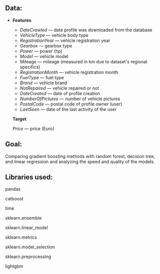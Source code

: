 ## Data:

- **Features**

  - *DateCrawled* — date profile was downloaded from the database
  - *VehicleType* — vehicle body type
  - *RegistrationYear* — vehicle registration year
  - *Gearbox* — gearbox type
  - *Power* — power (hp)
  - *Model* — vehicle model
  - Mileage — mileage (measured in km due to dataset's regional specifics)
  - *RegistrationMonth* — vehicle registration month
  - *FuelType* — fuel type
  - *Brand* — vehicle brand
  - *NotRepaired* — vehicle repaired or not
  - *DateCreated* — date of profile creation
  - *NumberOfPictures* — number of vehicle pictures
  - *PostalCode* — postal code of profile owner (user)
  - *LastSeen* — date of the last activity of the user

  **Target**

  *Price* — price (Euro)

## Goal:

Comparing gradient boosting methods with random forest, decision tree, and linear regression and analyzing the speed and quality of the models.

## Libraries used:

pandas

catboost

time

sklearn.ensemble

sklearn.linear_model

sklearn.metrics

sklearn.model_selection

sklearn.preprocessing

lightgbm